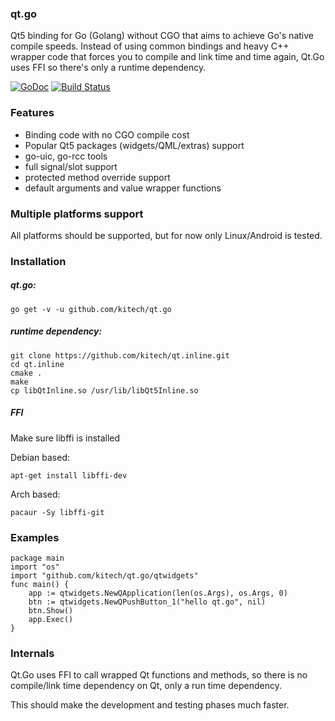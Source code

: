 
### qt.go

Qt5 binding for Go (Golang) without CGO that aims to achieve Go's native compile speeds. Instead of using common bindings and heavy C++ wrapper code that forces you to compile and link time and time again, Qt.Go uses FFI so there's only a runtime dependency.

[![GoDoc](https://godoc.org/github.com/kitech/qt.go?status.svg)](https://godoc.org/github.com/kitech/qt.go)
[![Build Status](https://travis-ci.org/kitech/qt.go.svg?branch=master)](https://travis-ci.org/kitech/qt.go)


### Features

* Binding code with no CGO compile cost
* Popular Qt5 packages (widgets/QML/extras) support
* go-uic, go-rcc tools
* full signal/slot support
* protected method override support
* default arguments and value wrapper functions

### Multiple platforms support
All platforms should be supported, but for now only Linux/Android is tested.

### Installation

##### qt.go:

    go get -v -u github.com/kitech/qt.go
    

##### runtime dependency:

    git clone https://github.com/kitech/qt.inline.git
    cd qt.inline
    cmake .
    make
    cp libQtInline.so /usr/lib/libQt5Inline.so

##### FFI

Make sure libffi is installed
    
Debian based:

    apt-get install libffi-dev
    
Arch based:

    pacaur -Sy libffi-git

### Examples

    package main
    import "os"
    import "github.com/kitech/qt.go/qtwidgets"
    func main() {
        app := qtwidgets.NewQApplication(len(os.Args), os.Args, 0)
        btn := qtwidgets.NewQPushButton_1("hello qt.go", nil)
        btn.Show()
        app.Exec()
    }

### Internals

Qt.Go uses FFI to call wrapped Qt functions and methods, so there is no compile/link time dependency on Qt, only a run time dependency.

This should make the development and testing phases much faster.
